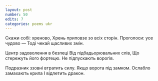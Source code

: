 ```yaml
---
layout: post
number: 50
edits: 7
categories: poems ukr
---
```


Скажи собі: хреново,
Хрень приповзе зо всіх сторін.
Проголоси: усе чудово —
Тоді чекай щасливих змін. 

Центр задоволення в безпеці
Від підбадьорювальних слів,
Що стережуть його фортецю.
Не підпускають ворогів.

Подразник ззовні втратить силу.
Якщо ворота під замком. 
Ослабло замахають крила
І відлетить дракон.
